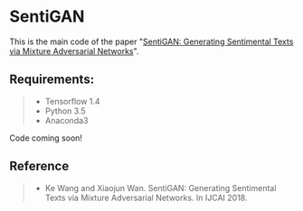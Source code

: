 # SentiGAN

This is the main code of the paper "[SentiGAN: Generating Sentimental Texts via Mixture Adversarial Networks](https://www.ijcai.org/proceedings/2018/0618.pdf)". 


## Requirements:
> * Tensorflow 1.4
> * Python 3.5
> * Anaconda3

Code coming soon!

## Reference
> * Ke Wang and Xiaojun Wan. SentiGAN: Generating Sentimental Texts via Mixture Adversarial Networks. In IJCAI 2018.




